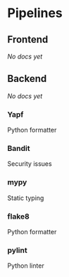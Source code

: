
# Pipelines

## Frontend
*No docs yet*

## Backend
*No docs yet*

### Yapf
Python formatter

### Bandit
Security issues

### mypy
Static typing

### flake8
Python formatter

### pylint
Python linter

